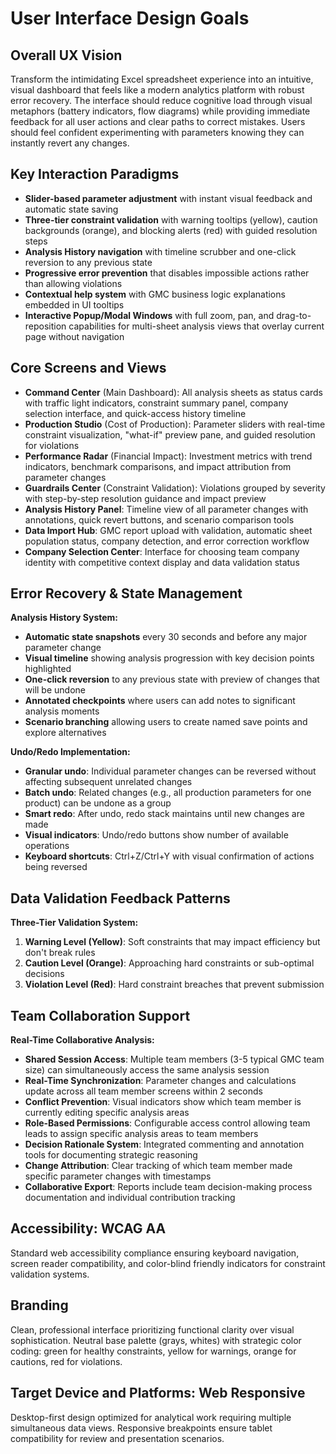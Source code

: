 # User Interface Design Goals

## Overall UX Vision
Transform the intimidating Excel spreadsheet experience into an intuitive, visual dashboard that feels like a modern analytics platform with robust error recovery. The interface should reduce cognitive load through visual metaphors (battery indicators, flow diagrams) while providing immediate feedback for all user actions and clear paths to correct mistakes. Users should feel confident experimenting with parameters knowing they can instantly revert any changes.

## Key Interaction Paradigms
- **Slider-based parameter adjustment** with instant visual feedback and automatic state saving
- **Three-tier constraint validation** with warning tooltips (yellow), caution backgrounds (orange), and blocking alerts (red) with guided resolution steps
- **Analysis History navigation** with timeline scrubber and one-click reversion to any previous state
- **Progressive error prevention** that disables impossible actions rather than allowing violations
- **Contextual help system** with GMC business logic explanations embedded in UI tooltips
- **Interactive Popup/Modal Windows** with full zoom, pan, and drag-to-reposition capabilities for multi-sheet analysis views that overlay current page without navigation

## Core Screens and Views
- **Command Center** (Main Dashboard): All analysis sheets as status cards with traffic light indicators, constraint summary panel, company selection interface, and quick-access history timeline
- **Production Studio** (Cost of Production): Parameter sliders with real-time constraint visualization, "what-if" preview pane, and guided resolution for violations
- **Performance Radar** (Financial Impact): Investment metrics with trend indicators, benchmark comparisons, and impact attribution from parameter changes
- **Guardrails Center** (Constraint Validation): Violations grouped by severity with step-by-step resolution guidance and impact preview
- **Analysis History Panel**: Timeline view of all parameter changes with annotations, quick revert buttons, and scenario comparison tools
- **Data Import Hub**: GMC report upload with validation, automatic sheet population status, company detection, and error correction workflow
- **Company Selection Center**: Interface for choosing team company identity with competitive context display and data validation status

## Error Recovery & State Management
**Analysis History System:**
- **Automatic state snapshots** every 30 seconds and before any major parameter change
- **Visual timeline** showing analysis progression with key decision points highlighted
- **One-click reversion** to any previous state with preview of changes that will be undone
- **Annotated checkpoints** where users can add notes to significant analysis moments
- **Scenario branching** allowing users to create named save points and explore alternatives

**Undo/Redo Implementation:**
- **Granular undo**: Individual parameter changes can be reversed without affecting subsequent unrelated changes
- **Batch undo**: Related changes (e.g., all production parameters for one product) can be undone as a group
- **Smart redo**: After undo, redo stack maintains until new changes are made
- **Visual indicators**: Undo/redo buttons show number of available operations
- **Keyboard shortcuts**: Ctrl+Z/Ctrl+Y with visual confirmation of actions being reversed

## Data Validation Feedback Patterns
**Three-Tier Validation System:**
1. **Warning Level (Yellow)**: Soft constraints that may impact efficiency but don't break rules
2. **Caution Level (Orange)**: Approaching hard constraints or sub-optimal decisions
3. **Violation Level (Red)**: Hard constraint breaches that prevent submission

## Team Collaboration Support
**Real-Time Collaborative Analysis:**
- **Shared Session Access**: Multiple team members (3-5 typical GMC team size) can simultaneously access the same analysis session
- **Real-Time Synchronization**: Parameter changes and calculations update across all team member screens within 2 seconds
- **Conflict Prevention**: Visual indicators show which team member is currently editing specific analysis areas
- **Role-Based Permissions**: Configurable access control allowing team leads to assign specific analysis areas to team members
- **Decision Rationale System**: Integrated commenting and annotation tools for documenting strategic reasoning
- **Change Attribution**: Clear tracking of which team member made specific parameter changes with timestamps
- **Collaborative Export**: Reports include team decision-making process documentation and individual contribution tracking

## Accessibility: WCAG AA
Standard web accessibility compliance ensuring keyboard navigation, screen reader compatibility, and color-blind friendly indicators for constraint validation systems.

## Branding
Clean, professional interface prioritizing functional clarity over visual sophistication. Neutral base palette (grays, whites) with strategic color coding: green for healthy constraints, yellow for warnings, orange for cautions, red for violations.

## Target Device and Platforms: Web Responsive
Desktop-first design optimized for analytical work requiring multiple simultaneous data views. Responsive breakpoints ensure tablet compatibility for review and presentation scenarios.
